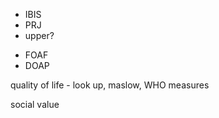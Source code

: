 - IBIS
- PRJ
- upper?

* FOAF
* DOAP

quality of life - look up, maslow, WHO measures

social value
